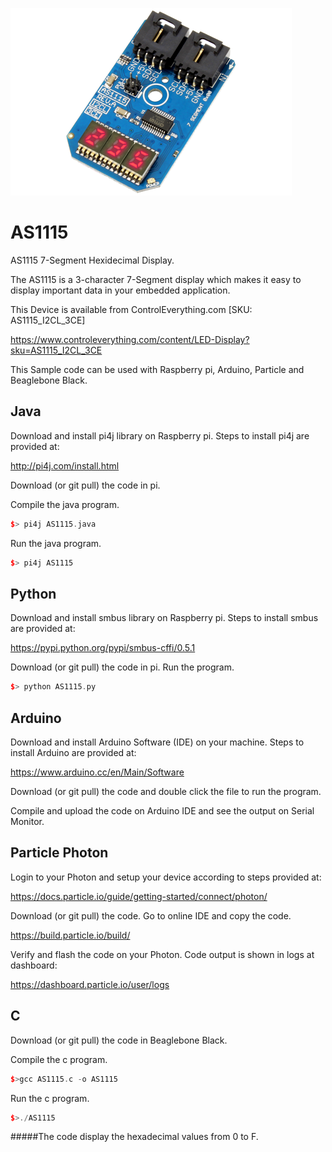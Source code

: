 [![AS1115](AS1115_I2CL_3CE.png)](https://www.controleverything.com/content/LED-Display?sku=AS1115_I2CL_3CE)
# AS1115
AS1115 7-Segment Hexidecimal Display.

The AS1115 is a 3-character 7-Segment display which makes it easy to display important data in your embedded application.

This Device is available from ControlEverything.com [SKU: AS1115_I2CL_3CE]

https://www.controleverything.com/content/LED-Display?sku=AS1115_I2CL_3CE

This Sample code can be used with Raspberry pi, Arduino, Particle and Beaglebone Black.

## Java
Download and install pi4j library on Raspberry pi. Steps to install pi4j are provided at:

http://pi4j.com/install.html

Download (or git pull) the code in pi.

Compile the java program.
```cpp
$> pi4j AS1115.java
```

Run the java program.
```cpp
$> pi4j AS1115
```

## Python
Download and install smbus library on Raspberry pi. Steps to install smbus are provided at:

https://pypi.python.org/pypi/smbus-cffi/0.5.1

Download (or git pull) the code in pi. Run the program.

```cpp
$> python AS1115.py
```

## Arduino
Download and install Arduino Software (IDE) on your machine. Steps to install Arduino are provided at:

https://www.arduino.cc/en/Main/Software

Download (or git pull) the code and double click the file to run the program.

Compile and upload the code on Arduino IDE and see the output on Serial Monitor.


## Particle Photon

Login to your Photon and setup your device according to steps provided at:

https://docs.particle.io/guide/getting-started/connect/photon/

Download (or git pull) the code. Go to online IDE and copy the code.

https://build.particle.io/build/

Verify and flash the code on your Photon. Code output is shown in logs at dashboard:

https://dashboard.particle.io/user/logs

## C

Download (or git pull) the code in Beaglebone Black.

Compile the c program.
```cpp
$>gcc AS1115.c -o AS1115
```
Run the c program.
```cpp
$>./AS1115
```
#####The code display the hexadecimal values from 0 to F.
